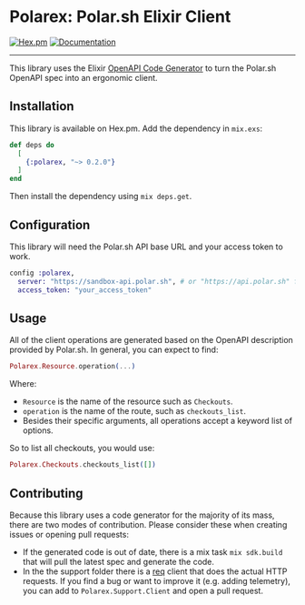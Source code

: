 # Polarex: Polar.sh Elixir Client

[![Hex.pm](https://img.shields.io/hexpm/v/polarex)](https://hex.pm/packages/polarex)
[![Documentation](https://img.shields.io/badge/hex-docs-blue)](https://hexdocs.pm/polarex)

---

This library uses the Elixir [OpenAPI Code Generator](https://github.com/aj-foster/open-api-generator) to turn the Polar.sh OpenAPI spec into an ergonomic client.

## Installation

This library is available on Hex.pm.
Add the dependency in `mix.exs`:

```elixir
def deps do
  [
    {:polarex, "~> 0.2.0"}
  ]
end
```

Then install the dependency using `mix deps.get`.

## Configuration

This library will need the Polar.sh API base URL and your access token to work.

```elixir
config :polarex,
  server: "https://sandbox-api.polar.sh", # or "https://api.polar.sh" for production
  access_token: "your_access_token"
```

## Usage

All of the client operations are generated based on the OpenAPI description provided by Polar.sh.
In general, you can expect to find:

```elixir
Polarex.Resource.operation(...)
```

Where:

* `Resource` is the name of the resource such as `Checkouts`.
* `operation` is the name of the route, such as `checkouts_list`.
* Besides their specific arguments, all operations accept a keyword list of options.

So to list all checkouts, you would use:

```elixir
Polarex.Checkouts.checkouts_list([])
```

## Contributing

Because this library uses a code generator for the majority of its mass, there are two modes of contribution.
Please consider these when creating issues or opening pull requests:

* If the generated code is out of date, there is a mix task `mix sdk.build` that will pull the latest spec and generate the code.
* In the the support folder there is a [req](https://github.com/wojtekmach/req) client that does the actual HTTP requests. If you find a bug or want to improve it (e.g. adding telemetry), you can add to `Polarex.Support.Client` and open a pull request.


